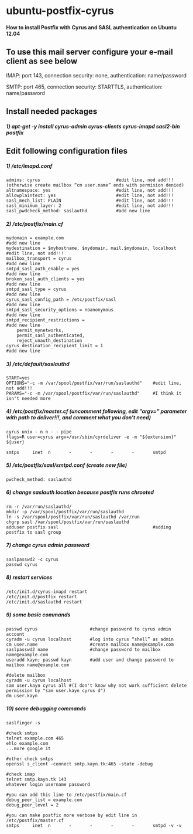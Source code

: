ubuntu-postfix-cyrus
====================

#### How to install Postfix with Cyrus and SASL authentication on Ubuntu 12.04


## To use this mail server configure your e-mail client as see below

IMAP: port 143, connection security: none, authentication: name/password

SMTP: port 465, connection security: STARTTLS, authentication: name/password

## Install needed packages

##### 1) apt-get -y install cyrus-admin cyrus-clients cyrus-imapd sasl2-bin postfix

## Edit following configuration files

##### 1) /etc/imapd.conf 

    admins: cyrus                             #edit line, nod add!!! (otherwise create mailbox “cm user.name” ends with permision denied)
    altnamespace: yes  			              #edit line, not add!!!
    allowplaintext: yes				          #edit line, not add!!!
    sasl_mech_list: PLAIN				      #edit line, not add!!!
    sasl_minimum_layer: 2				      #edit line, not add!!!
    sasl_pwdcheck_method: saslauthd     	  #add new line

##### 2) /etc/postfix/main.cf

    mydomain = example.com                                              #add new line
    mydestination = $myhostname, $mydomain, mail.$mydomain, localhost   #edit line, not add!!!
    mailbox_transport = cyrus                                           #add new line
    smtpd_sasl_auth_enable = yes                                        #add new line
    broken_sasl_auth_clients = yes                                      #add new line
    smtpd_sasl_type = cyrus                                             #add new line
    cyrus_sasl_config_path = /etc/postfix/sasl                          #add new line
    smtpd_sasl_security_options = noanonymous                           #add new line
    smtpd_recipient_restrictions =                                      #add new line
        permit_mynetworks,                                              
        permit_sasl_authenticated,
        reject_unauth_destination
    cyrus_destination_recipient_limit = 1                               #add new line
    
##### 3) /etc/default/saslauthd

    START=yes
    OPTIONS="-c -m /var/spool/postfix/var/run/saslauthd"    #edit line, not add!!!
    PARAMS="-c -m /var/spool/postfix/var/run/saslauthd"     #I think it isn't needed more

##### 4) /etc/postfix/master.cf (uncomment following, edit "argv=" parameter with path to deliver!!!, and comment what you don't need)

    cyrus unix - n n - - pipe
    flags=R user=cyrus argv=/usr/sbin/cyrdeliver -e -m "${extension}" ${user}
    
    smtps     inet  n       -       -       -       -       smtpd
    
    
##### 5) /etc/postfix/sasl/smtpd.conf (create new file)
    
    pwcheck_method: saslauthd
    
##### 6) change saslauth location because postfix runs chrooted

    rm -r /var/run/saslauthd/
    mkdir -p /var/spool/postfix/var/run/saslauthd
    ln -s /var/spool/postfix/var/run/saslauthd /var/run
    chgrp sasl /var/spool/postfix/var/run/saslauthd
    adduser postfix sasl                                    #adding postfix to sasl group
    
    
##### 7) change cyrus admin password

    saslpasswd2 -c cyrus
    passwd cyrus
    
##### 8) restart services

    /etc/init.d/cyrus-imapd restart
    /etc/init.d/postfix restart
    /etc/init.d/saslauthd restart
    
    
##### 9) some basic commands

    passwd cyrus		          	#change password to cyrus admin account
    cyradm -u cyrus localhost 	    #log into cyrus “shell” as admin
    cm user.name  		            #create mailbox name@example.com
    saslpasswd2 name		        #change password to mailbox name@example.com
    useradd kayn; passwd kayn	    #add user and change password to mailbox name@example.com
    
    #delete mailbox
    cyradm -u cyrus localhost
    sam user.kayn cyrus all #(I don't know why not work sufficient delete permission by "sam user.kayn cyrus d")
    dm user.kayn
    
##### 10) some debugging commands

    saslfinger -s
    
    #check smtps
    telnet example.com 465
    ehlo example.com
    ...more google it
    
    #other check smtps
    openssl s_client -connect smtp.kayn.tk:465 -state -debug
        
    #check imap
    telnet smtp.kayn.tk 143
    whatever login username password
    
    #you can add this line to /etc/postfix/main.cf
    debug_peer_list = example.com
    debug_peer_level = 2
    
    #you can make postfix more verbose by edit line in /etc/postfix/master.cf
    smtps     inet  n       -       -       -       -       smtpd -v -v
